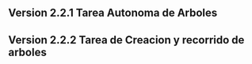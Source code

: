 ## Version 2.2.1 Tarea Autonoma de Arboles
## Version 2.2.2 Tarea de Creacion y recorrido de arboles